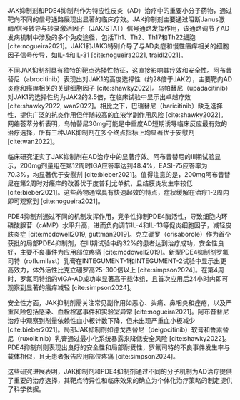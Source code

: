 JAK抑制剂和PDE4抑制剂作为特应性皮炎（AD）治疗中的重要小分子药物，通过靶向不同的信号通路展现出显著的临床疗效。JAK抑制剂主要通过阻断Janus激酶/信号转导与转录激活因子（JAK/STAT）信号通路发挥作用，该通路调节了AD发病机制中涉及的多个免疫途径，包括Th1、Th2、Th17和Th22细胞 [cite:nogueira2021]。JAK1和JAK3特别介导了与AD炎症和慢性瘙痒相关的细胞因子信号传导，如IL-4和IL-31 [cite:nogueira2021, traidl2021]。

不同JAK抑制剂具有独特的靶点选择性特征，这直接影响其疗效和安全性。阿布昔替尼（abrocitinib）表现出对JAK1的高度选择性（约28倍于JAK2），主要靶向AD炎症和瘙痒相关的关键细胞因子 [cite:shawky2022]。乌帕替尼（upadacitinib）对JAK1的选择性约为JAK2的2.5倍，在临床试验中显示出卓越疗效 [cite:shawky2022, wan2022]。相比之下，巴瑞替尼（baricitinib）缺乏选择性，提供广泛的抗炎作用但伴随较高的血液学副作用风险 [cite:shawky2022]。网络荟萃分析表明，乌帕替尼30mg可能是中重度AD短期诱导临床反应最有效的治疗选择，所有三种JAK抑制剂在多个终点指标上均显著优于安慰剂 [cite:wan2022]。

临床研究证实了JAK抑制剂在AD治疗中的显著疗效。阿布昔替尼的III期试验显示，200mg剂量组在第12周时IGA应答率达到48.4%，EASI-75应答率为70.3%，均显著优于安慰剂 [cite:bieber2021]。值得注意的是，200mg阿布昔替尼在第2周时对瘙痒的改善优于度普利尤单抗，且结膜炎发生率较低 [cite:bieber2021]。这些药物通常具有快速起效的特点，症状缓解在治疗1-2周内即可观察到 [cite:nogueira2021]。

PDE4抑制剂通过不同的机制发挥作用，竞争性抑制PDE4酶活性，导致细胞内环磷酸腺苷（cAMP）水平升高，进而负向调节IL-4和IL-13等促炎细胞因子，减轻皮肤炎症 [cite:mcdowell2019, guttman2019]。克立硼罗（crisaborole）作为首个获批的局部PDE4抑制剂，在III期试验中约32%的患者达到治疗成功，安全性良好，主要不良事件为应用部位疼痛 [cite:mcdowell2019]。新型PDE4抑制剂罗氟司特（roflumilast）乳膏在INTEGUMENT-1和INTEGUMENT-2试验中显示出更高效力，体外活性比克立硼罗高25-300倍以上 [cite:simpson2024]。在第4周时，罗氟司特组的vIGA-AD成功率显著高于载体组，且首次应用后24小时内即可观察到显著的瘙痒减轻 [cite:simpson2024]。

安全性方面，JAK抑制剂需关注常见副作用如恶心、头痛、鼻咽炎和痤疮，以及严重风险包括感染、血栓栓塞事件和实验室异常 [cite:nogueira2021]。阿布昔替尼治疗中观察到剂量依赖性血小板计数下降，但未出现严重血小板减少 [cite:bieber2021]。局部JAK抑制剂如德戈西替尼（delgocitinib）软膏和鲁索替尼（ruxolitinib）乳膏通过最小化系统暴露来降低安全风险 [cite:shawky2022]。PDE4抑制剂则表现出良好的安全性和局部耐受性，罗氟司特的不良事件发生率与载体相似，且无患者报告应用部位疼痛 [cite:simpson2024]。

这些研究进展表明，JAK抑制剂和PDE4抑制剂通过不同的分子机制为AD治疗提供了重要的治疗选择，其靶点特异性和临床效果的确立为个体化治疗策略的制定提供了科学依据。